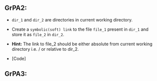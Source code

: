 ## GrPA2:
- `dir_1` and `dir_2` are directories in current working directory.
- Create a `symbolic(soft) link` to the file `file_1` present in `dir_1` and store it as `file_2` in `dir_2`.
- **Hint:** The link to file_2 should be either absolute from current working directory i.e. / or relative to dir_2.

- [Code]


## GrPA3:
